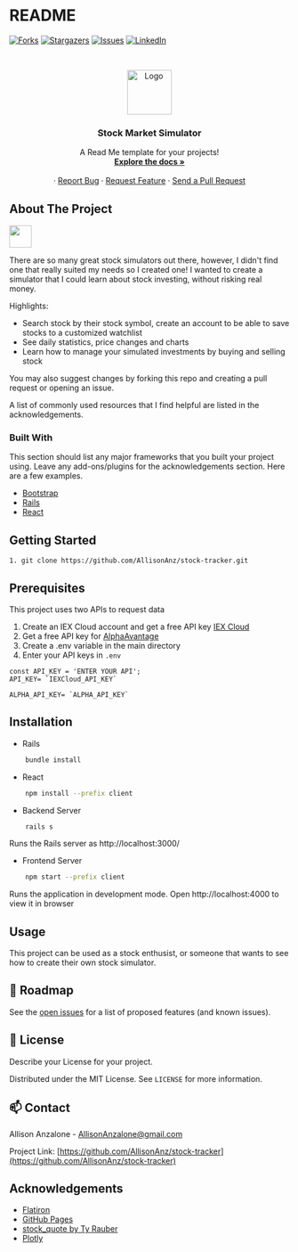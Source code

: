 # README

[![Forks][forks-shield]][forks-url]
[![Stargazers][stars-shield]][stars-url]
[![Issues][issues-shield]][issues-url]
[![LinkedIn][linkedin-shield]][linkedin-url]



<!-- PROJECT LOGO -->
<br />
<p align="center">
  <a href="https://github.com/AllisonAnz/stock-tracker">
    <img src="https://img1.pnghut.com/14/23/13/r3h9C65nwv/diagram-graph-of-a-function-chart-symmetry-average.jpg" alt="Logo" width="80" height="80">
  </a>

  <h3 align="center">Stock Market Simulator</h3>

  <p align="center">
    A Read Me template for your projects!
    <br />
    <a href="https://github.com/roshanlam/ReadMeTemplate/"><strong>Explore the docs »</strong></a>
    <br />
    <br />
    ·
    <a href="https://github.com/AllisonAnz/stock-tracker/issues">Report Bug</a>
    ·
    <a href="https://github.com/AllisonAnz/stock-tracker/issues">Request Feature</a>
    ·
    <a href="https://github.com/AllisonAnz/stock-tracker/pulls">Send a Pull Request</a>
  </p>
</p>

<!-- ABOUT THE PROJECT -->
## About The Project

<img src="https://media.giphy.com/media/7EX33f6oVyuPSMrSOV/giphy.gif" width="40" height="40" />


There are so many great stock simulators out there, however, I didn't find one that really suited my needs so I created one! I wanted to create a simulator that I could learn about stock investing, without risking real money. 

Highlights:
* Search stock by their stock symbol, create an account to be able to save stocks to a customized watchlist
* See daily statistics, price changes and charts
* Learn how to manage your simulated investments by buying and selling stock

You may also suggest changes by forking this repo and creating a pull request or opening an issue.

A list of commonly used resources that I find helpful are listed in the acknowledgements.

### Built With
This section should list any major frameworks that you built your project using. Leave any add-ons/plugins for the acknowledgements section. Here are a few examples.
* [Bootstrap](https://getbootstrap.com)
* [Rails](https://rubyonrails.org/)
* [React](https://reactjs.org/)


<!-- GETTING STARTED -->
## Getting Started

``` 
1. git clone https://github.com/AllisonAnz/stock-tracker.git
```

## Prerequisites

This project uses two APIs to request data
1. Create an IEX Cloud account and get a free API key [IEX Cloud](https://iexcloud.io/)
2. Get a free API key for [AlphaAvantage](https://www.alphavantage.co/)
3. Create a .env variable in the main directory 
4. Enter your API keys in `.env`
```JS
const API_KEY = 'ENTER YOUR API';
API_KEY= `IEXCloud_API_KEY`

ALPHA_API_KEY= `ALPHA_API_KEY`
```

## Installation
* Rails
```sh
    bundle install 
```
* React
```sh
    npm install --prefix client
```

* Backend Server 
```sh
    rails s
```
Runs the Rails server as http://localhost:3000/

* Frontend Server 
```sh
    npm start --prefix client
```
Runs the application in development mode.
Open http://localhost:4000 to view it in browser


<!-- USAGE EXAMPLES -->
## Usage

This project can be used as a stock enthusist, or someone that wants to see how to create their own stock simulator. 


<!-- ROADMAP -->
## 🚧 Roadmap

See the [open issues](https://github.com/AllisonAnz/stock-tracker/issues) for a list of proposed features (and known issues).


<!-- LICENSE -->
## 📝 License
Describe your License for your project. 

Distributed under the MIT License. See `LICENSE` for more information.



<!-- CONTACT -->
## 📫 Contact

Allison Anzalone - AllisonAnzalone@gmail.com

Project Link: [https://github.com/AllisonAnz/stock-tracker](https://github.com/AllisonAnz/stock-tracker)



<!-- ACKNOWLEDGEMENTS -->
## Acknowledgements
* [Flatiron](https://flatironschool.com/welcome-to-flatiron-school/)
* [GitHub Pages](https://pages.github.com)
* [stock_quote by Ty Rauber](https://rubygems.org/gems/stock_quote/versions/3.0.0)
* [Plotly](https://plotly.com/javascript/react/)





<!-- MARKDOWN LINKS & IMAGES -->
<!-- https://www.markdownguide.org/basic-syntax/#reference-style-links -->
[forks-shield]: https://img.shields.io/github/forks/roshanlam/ReadMeTemplate?style=for-the-badge
[forks-url]: https://github.com/AllisonAnz/stock-tracker/network/members
[stars-shield]: https://img.shields.io/github/stars/roshanlam/ReadMeTemplate?style=for-the-badge
[stars-url]: https://github.com/AllisonAnz/stock-tracker/stargazers
[issues-shield]: https://img.shields.io/github/issues/roshanlam/ReadMeTemplate?style=for-the-badge
[issues-url]: https://github.com/AllisonAnz/stock-tracker/issues
[linkedin-shield]: https://img.shields.io/badge/-LinkedIn-black.svg?style=flat-square&logo=linkedin&colorB=555
[linkedin-url]: https://www.linkedin.com/in/allison-anzalone/